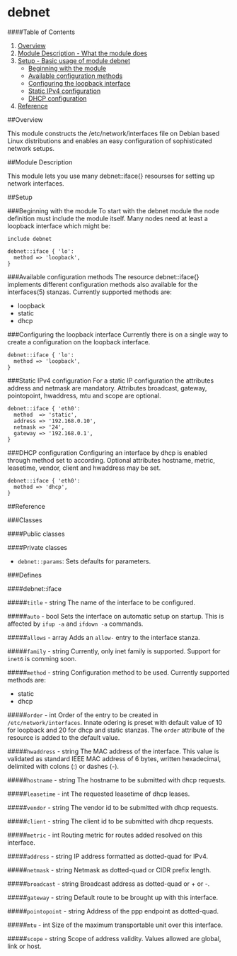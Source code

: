 # debnet #

####Table of Contents

1. [Overview](#overview)
2. [Module Description - What the module does](#module-description)
3. [Setup - Basic usage of module debnet](#setup)
    * [Beginning with the module](#beginning)
    * [Available configuration methods](#config-available)
    * [Configuring the loopback interface](#loopback-config)
    * [Static IPv4 configuration](#static-config)
    * [DHCP configuration](#dhcp-config)
4. [Reference](#reference)

##Overview

This module constructs the /etc/network/interfaces file on Debian based 
Linux distributions and enables an easy configuration of sophisticated
network setups.

##Module Description

This module lets you use many debnet::iface{} resourses for setting up
network interfaces.

##Setup

###Beginning with the module
To start with the debnet module the node definition must include the
module itself. Many nodes need at least a loopback interface which might
be:

```puppet
include debnet

debnet::iface { 'lo':
  method => 'loopback',
}
```

###Available configuration methods
The resource debnet::iface{} implements different configuration methods
also available for the interfaces(5) stanzas. Currently supported methods
are:
* loopback
* static
* dhcp

###Configuring the loopback interface
Currently there is on a single way to create a configuration on the
loopback interface.

```puppet
debnet::iface { 'lo':
  method => 'loopback',
}
```

###Static IPv4 configuration
For a static IP configuration the attributes address and netmask are
mandatory. Attributes broadcast, gateway, pointopoint, hwaddress, mtu and
scope are optional.

```puppet
debnet::iface { 'eth0':
  method  => 'static',
  address => '192.168.0.10',
  netmask => '24',
  gateway => '192.168.0.1',
}
```

###DHCP configuration
Configuring an interface by dhcp is enabled through method set to 
according. Optional attributes hostname, metric, leasetime, vendor, client
and hwaddress may be set.

```puppet
debnet::iface { 'eth0':
  method => 'dhcp', 
}
```
##Reference

###Classes

####Public classes

####Private classes
* `debnet::params`: Sets defaults for parameters.

###Defines

####debnet::iface

#####`title` - string
The name of the interface to be configured.

#####`auto` - bool
Sets the interface on automatic setup on startup. This is affected by 
`ifup -a` and `ifdown -a` commands.

#####`allows` - array
Adds an `allow-` entry to the interface stanza.

#####`family` - string
Currently, only inet family is supported. Support for `inet6` is comming
soon.

#####`method` - string
Configuration method to be used. Currently supported methods are:
* static
* dhcp

#####`order` - int
Order of the entry to be created in `/etc/network/interfaces`. Innate
odering is preset with default value of 10 for loopback and 20 for
dhcp and static stanzas. The `order` attribute of the resource is added to
the default value.

#####`hwaddress` - string
The MAC address of the interface. This value is validated as standard IEEE
MAC address of 6 bytes, written hexadecimal, delimited with colons (:) or
dashes (-).

#####`hostname` - string
The hostname to be submitted with dhcp requests.

#####`leasetime` - int
The requested leasetime of dhcp leases.

#####`vendor` - string
The vendor id to be submitted with dhcp requests.

#####`client` - string
The client id to be submitted with dhcp requests.

#####`metric` - int
Routing metric for routes added resolved on this interface.

#####`address` - string
IP address formatted as dotted-quad for IPv4.

#####`netmask` - string
Netmask as dotted-quad or CIDR prefix length.

#####`broadcast` - string
Broadcast address as dotted-quad or + or -.

#####`gateway` - string
Default route to be brought up with this interface.

#####`pointopoint` - string
Address of the ppp endpoint as dotted-quad.

#####`mtu` - int
Size of the maximum transportable unit over this interface.

#####`scope` - string
Scope of address validity. Values allowed are global, link or host.




